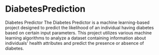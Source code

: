 # DiabetesPrediction


Diabetes Predictor
The Diabetes Predictor is a machine learning-based project designed to predict the likelihood of an individual having diabetes based on certain input parameters. This project utilizes various machine learning algorithms to analyze a dataset containing information about individuals' health attributes and predict the presence or absence of diabetes.
